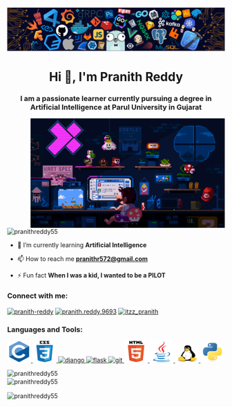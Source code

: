 ![logo](240304586-d48893bd-0757-481c-8d7e-ba3e163feae7.png)
<h1 align="center">Hi 👋, I'm Pranith Reddy</h1>
<h3 align="center">I am a passionate learner currently pursuing a degree in Artificial Intelligence at Parul University in Gujarat</h3>
<img align="right" alt="Coding" width="450" src="225813708-98b745f2-7d22-48cf-9150-083f1b00d6c9.gif">

<p align="left"> <img src="https://komarev.com/ghpvc/?username=pranithreddy55&label=Profile%20views&color=0e75b6&style=flat" alt="pranithreddy55" /> </p>

- 🌱 I’m currently learning **Artificial Intelligence**

- 📫 How to reach me **pranithr572@gmail.com**

- ⚡ Fun fact **When I was a kid, I wanted to be a PILOT**

<h3 align="left">Connect with me:</h3>
<p align="left">
<a href="https://www.linkedin.com/in/pranith-reddy-137452258/" target="blank"><img align="center" src="https://raw.githubusercontent.com/rahuldkjain/github-profile-readme-generator/master/src/images/icons/Social/linked-in-alt.svg" alt="pranith-reddy" height="30" width="40" /></a>
<a href="https://fb.com/pranith.reddy.9693" target="blank"><img align="center" src="https://raw.githubusercontent.com/rahuldkjain/github-profile-readme-generator/master/src/images/icons/Social/facebook.svg" alt="pranith.reddy.9693" height="30" width="40" /></a>
<a href="https://instagram.com/itzz_pranith" target="blank"><img align="center" src="https://raw.githubusercontent.com/rahuldkjain/github-profile-readme-generator/master/src/images/icons/Social/instagram.svg" alt="itzz_pranith" height="30" width="40" /></a>
</p>

<h3 align="left">Languages and Tools:</h3>
<p align="left"> <a href="https://www.cprogramming.com/" target="_blank" rel="noreferrer"> <img src="https://raw.githubusercontent.com/devicons/devicon/master/icons/c/c-original.svg" alt="c" width="55" height="50"/> </a> <a href="https://www.w3schools.com/css/" target="_blank" rel="noreferrer"> <img src="https://raw.githubusercontent.com/devicons/devicon/master/icons/css3/css3-original-wordmark.svg" alt="css3" width="55" height="50"/> </a> <a href="https://www.djangoproject.com/" target="_blank" rel="noreferrer"> <img src="https://cdn.worldvectorlogo.com/logos/django.svg" alt="django" width="55" height="50"/> </a> <a href="https://flask.palletsprojects.com/" target="_blank" rel="noreferrer"> <img src="https://www.vectorlogo.zone/logos/pocoo_flask/pocoo_flask-icon.svg" alt="flask" width="55" height="50"/> </a> <a href="https://git-scm.com/" target="_blank" rel="noreferrer"> <img src="https://www.vectorlogo.zone/logos/git-scm/git-scm-icon.svg" alt="git" width="55" height="50"/> </a> <a href="https://www.w3.org/html/" target="_blank" rel="noreferrer"> <img src="https://raw.githubusercontent.com/devicons/devicon/master/icons/html5/html5-original-wordmark.svg" alt="html5" width="55" height="50"/> </a> <a href="https://www.java.com" target="_blank" rel="noreferrer"> <img src="https://raw.githubusercontent.com/devicons/devicon/master/icons/java/java-original.svg" alt="java" width="55" height="50"/> </a> <a href="https://www.linux.org/" target="_blank" rel="noreferrer"> <img src="https://raw.githubusercontent.com/devicons/devicon/master/icons/linux/linux-original.svg" alt="linux" width="55" height="40"/> </a> <a href="https://www.python.org" target="blank" rel="noreferrer"> <img src="https://raw.githubusercontent.com/devicons/devicon/master/icons/python/python-original.svg" alt="python" width="55" height="50"/> </a> </p>

<p><img align="left" width="400" src="https://github-readme-stats.vercel.app/api/top-langs?username=pranithreddy55&show_icons=true&locale=en&layout=compact" alt="pranithreddy55" /></p>

<p>&nbsp;<img align="center" width="415" src="https://github-readme-stats.vercel.app/api?username=pranithreddy55&show_icons=true&locale=en" alt="pranithreddy55" /></p>

<p><img align="center" width="400" src="https://github-readme-streak-stats.herokuapp.com/?user=pranithreddy55&" alt="pranithreddy55" /></p>
